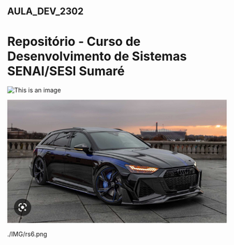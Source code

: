 ## AULA_DEV_2302

# Repositório - Curso de Desenvolvimento de Sistemas SENAI/SESI Sumaré

![This is an image](https://i.ytimg.com/vi/vlDOjTaaEdA/maxresdefault.jpg)

![This is an image](rs6.png)

./IMG/rs6.png
